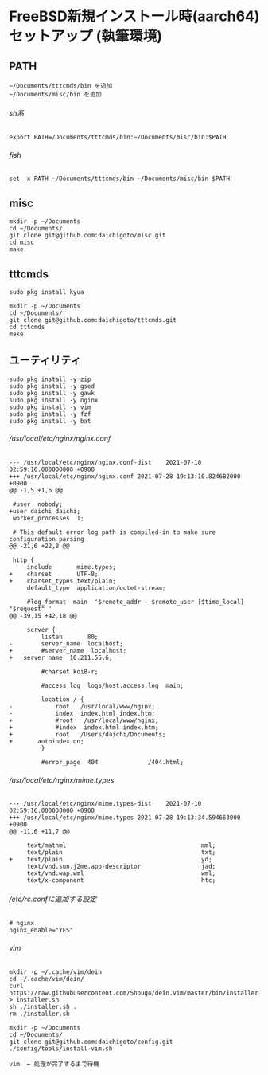 # FreeBSD新規インストール時(aarch64) セットアップ (執筆環境)

## PATH

    ~/Documents/tttcmds/bin を追加
    ~/Documents/misc/bin を追加

###### sh系

    export PATH=/Documents/tttcmds/bin:~/Documents/misc/bin:$PATH

###### fish

    set -x PATH ~/Documents/tttcmds/bin ~/Documents/misc/bin $PATH

## misc

    mkdir -p ~/Documents
    cd ~/Documents/
    git clone git@github.com:daichigoto/misc.git
    cd misc
    make

## tttcmds

    sudo pkg install kyua

    mkdir -p ~/Documents
    cd ~/Documents/
    git clone git@github.com:daichigoto/tttcmds.git
    cd tttcmds
    make

## ユーティリティ

    sudo pkg install -y zip
    sudo pkg install -y gsed
    sudo pkg install -y gawk
    sudo pkg install -y nginx
    sudo pkg install -y vim
    sudo pkg install -y fzf
    sudo pkg install -y bat

###### /usr/local/etc/nginx/nginx.conf

    --- /usr/local/etc/nginx/nginx.conf-dist	2021-07-10 02:59:16.000000000 +0900
    +++ /usr/local/etc/nginx/nginx.conf	2021-07-28 19:13:10.824682000 +0900
    @@ -1,5 +1,6 @@
     
     #user  nobody;
    +user daichi daichi;
     worker_processes  1;
     
     # This default error log path is compiled-in to make sure configuration parsing
    @@ -21,6 +22,8 @@
     
     http {
         include       mime.types;
    +    charset       UTF-8;
    +    charset_types text/plain;
         default_type  application/octet-stream;
     
         #log_format  main  '$remote_addr - $remote_user [$time_local] "$request" '
    @@ -39,15 +42,18 @@
     
         server {
             listen       80;
    -        server_name  localhost;
    +        #server_name  localhost;
    +	server_name  10.211.55.6;
     
             #charset koi8-r;
     
             #access_log  logs/host.access.log  main;
     
             location / {
    -            root   /usr/local/www/nginx;
    -            index  index.html index.htm;
    +            #root   /usr/local/www/nginx;
    +            #index  index.html index.htm;
    +            root   /Users/daichi/Documents;
    +	    autoindex on;
             }
     
             #error_page  404              /404.html;

###### /usr/local/etc/nginx/mime.types

    --- /usr/local/etc/nginx/mime.types-dist	2021-07-10 02:59:16.000000000 +0900
    +++ /usr/local/etc/nginx/mime.types	2021-07-28 19:13:34.594663000 +0900
    @@ -11,6 +11,7 @@
     
         text/mathml                                      mml;
         text/plain                                       txt;
    +    text/plain                                       yd;
         text/vnd.sun.j2me.app-descriptor                 jad;
         text/vnd.wap.wml                                 wml;
         text/x-component                                 htc;

###### /etc/rc.confに追加する設定

    # nginx
    nginx_enable="YES"

###### vim

    mkdir -p ~/.cache/vim/dein
    cd ~/.cache/vim/dein/
    curl https://raw.githubusercontent.com/Shougo/dein.vim/master/bin/installer.sh > installer.sh
    sh ./installer.sh .
    rm ./installer.sh

    mkdir -p ~/Documents
    cd ~/Documents/
    git clone git@github.com:daichigoto/config.git
    ./config/tools/install-vim.sh

    vim  ← 処理が完了するまで待機
